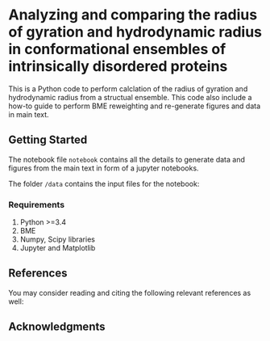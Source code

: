 # Analyzing and comparing the radius of gyration and hydrodynamic radius in conformational ensembles of intrinsically disordered proteins

This is a Python code to perform calclation of the radius of gyration and hydrodynamic radius from a structual ensemble. This code also include a how-to guide to perform BME reweighting and re-generate figures and data in main text. 

## Getting Started

The notebook file `notebook` contains all the details to generate data and figures from the main text in form of a jupyter notebooks.

The folder `/data` contains the input files for the notebook:


### Requirements

1. Python >=3.4
2. BME 
3. Numpy, Scipy libraries
4. Jupyter and Matplotlib

## References 
You may consider reading and citing the following relevant references as well:

## Acknowledgments

